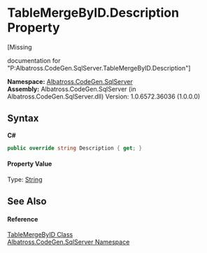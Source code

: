 # TableMergeByID.Description Property 
 

\[Missing <summary> documentation for "P:Albatross.CodeGen.SqlServer.TableMergeByID.Description"\]

**Namespace:**&nbsp;<a href="9727DDEC">Albatross.CodeGen.SqlServer</a><br />**Assembly:**&nbsp;Albatross.CodeGen.SqlServer (in Albatross.CodeGen.SqlServer.dll) Version: 1.0.6572.36036 (1.0.0.0)

## Syntax

**C#**<br />
``` C#
public override string Description { get; }
```


#### Property Value
Type: <a href="http://msdn2.microsoft.com/en-us/library/s1wwdcbf" target="_blank">String</a>

## See Also


#### Reference
<a href="D5433378">TableMergeByID Class</a><br /><a href="9727DDEC">Albatross.CodeGen.SqlServer Namespace</a><br />